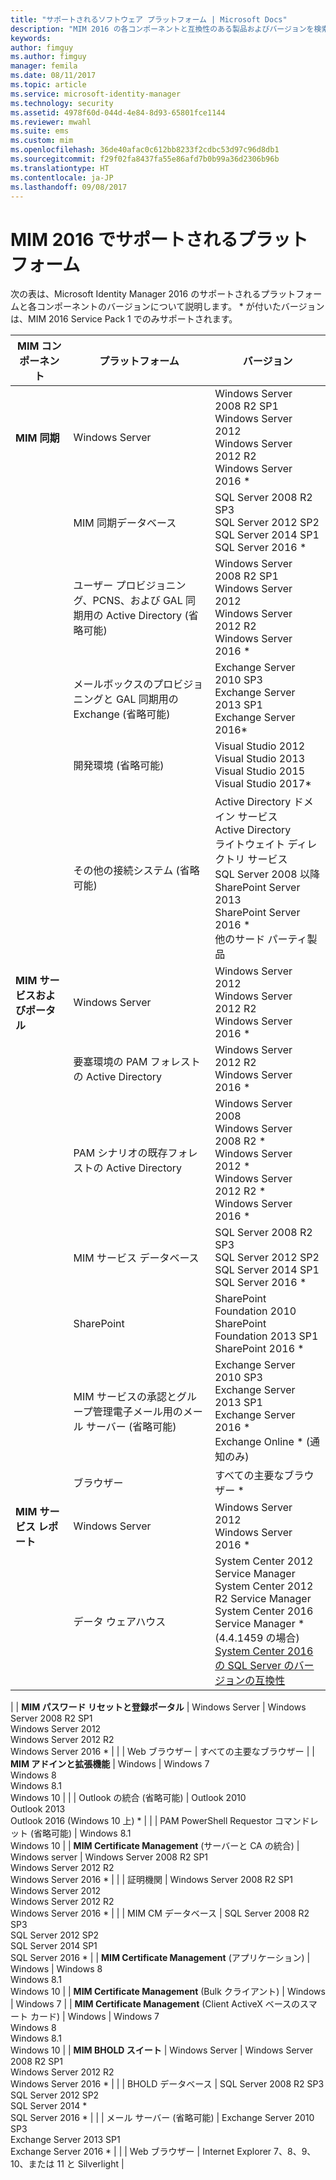 ```yaml
---
title: "サポートされるソフトウェア プラットフォーム | Microsoft Docs"
description: "MIM 2016 の各コンポーネントと互換性のある製品およびバージョンを検索"
keywords: 
author: fimguy
ms.author: fimguy
manager: femila
ms.date: 08/11/2017
ms.topic: article
ms.service: microsoft-identity-manager
ms.technology: security
ms.assetid: 4978f60d-044d-4e84-8d93-65801fce1144
ms.reviewer: mwahl
ms.suite: ems
ms.custom: mim
ms.openlocfilehash: 36de40afac0c612bb8233f2cdbc53d97c96d8db1
ms.sourcegitcommit: f29f02fa8437fa55e86afd7b0b99a36d2306b96b
ms.translationtype: HT
ms.contentlocale: ja-JP
ms.lasthandoff: 09/08/2017
---
```

# <a name="supported-platforms-for-mim-2016"></a>MIM 2016 でサポートされるプラットフォーム

次の表は、Microsoft Identity Manager 2016 のサポートされるプラットフォームと各コンポーネントのバージョンについて説明します。 * が付いたバージョンは、MIM 2016 Service Pack 1 でのみサポートされます。


| **MIM コンポーネント** | **プラットフォーム** | **バージョン** |
|-------------------|--------------|-------------|
| **MIM 同期** | Windows Server | Windows Server 2008 R2 SP1<br/>Windows Server 2012<br/>Windows Server 2012 R2<br/>Windows Server 2016 * |
| | MIM 同期データベース | SQL Server 2008 R2 SP3<br/>SQL Server 2012 SP2<br/>SQL Server 2014 SP1 <br/> SQL Server 2016 * |
| | ユーザー プロビジョニング、PCNS、および GAL 同期用の Active Directory (省略可能)|Windows Server 2008 R2 SP1<br/>Windows Server 2012<br/>Windows Server 2012 R2 <br/> Windows Server 2016 * |
| | メールボックスのプロビジョニングと GAL 同期用の Exchange (省略可能)|Exchange Server 2010 SP3<br/>Exchange Server 2013 SP1<br/>Exchange Server 2016* |
| | 開発環境 (省略可能) | Visual Studio 2012<br/>Visual Studio 2013 <br/> Visual Studio 2015 <br/> Visual Studio 2017* |
| | その他の接続システム (省略可能) | Active Directory ドメイン サービス<br/>Active Directory<br/>ライトウェイト ディレクトリ サービス<br/>SQL Server 2008 以降<br/>SharePoint Server 2013<br/> SharePoint Server 2016 * <br/> 他のサード パーティ製品 |
| **MIM サービスおよびポータル** | Windows Server | Windows Server 2012<br/>Windows Server 2012 R2 <br/> Windows Server 2016 * |
| | 要塞環境の PAM フォレストの Active Directory | Windows Server 2012 R2 <br/> Windows Server 2016 * |
| | PAM シナリオの既存フォレストの Active Directory | Windows Server 2008 <br/> Windows Server 2008 R2 * <br/> Windows Server 2012 * <br/> Windows Server 2012 R2 * <br/> Windows Server 2016 * |
| | MIM サービス データベース | SQL Server 2008 R2 SP3<br/>SQL Server 2012 SP2<br/>SQL Server 2014 SP1 <br/> SQL Server 2016 * |
| | SharePoint | SharePoint Foundation 2010<br/>SharePoint Foundation 2013 SP1 <br/> SharePoint 2016 * |
| | MIM サービスの承認とグループ管理電子メール用のメール サーバー (省略可能) | Exchange Server 2010 SP3<br/>Exchange Server 2013 SP1 <br/> Exchange Server 2016 * <br/> Exchange Online * (通知のみ) |
| | ブラウザー | すべての主要なブラウザー * |
| **MIM サービス レポート** | Windows Server | Windows Server 2012 <br/> Windows Server 2016 * |
| | データ ウェアハウス | System Center 2012 Service Manager <br/> System Center 2012 R2 Service Manager </br> System Center 2016 Service Manager * (4.4.1459 の場合)<br/> [System Center 2016 の SQL Server のバージョンの互換性](https://docs.microsoft.com/system-center/scsm/upgrade-to-sm-2016)
 |
| **MIM パスワード リセットと登録ポータル** | Windows Server | Windows Server 2008 R2 SP1<br/>Windows Server 2012<br/>Windows Server 2012 R2 <br/> Windows Server 2016 * |
| | Web ブラウザー | すべての主要なブラウザー |
| **MIM アドインと拡張機能** | Windows | Windows 7<br/>Windows 8<br/>Windows 8.1<br/>Windows 10 |
| | Outlook の統合 (省略可能) | Outlook 2010<br/>Outlook 2013 <br/> Outlook 2016 (Windows 10 上) * |
| | PAM PowerShell Requestor コマンドレット (省略可能) | Windows 8.1<br/>Windows 10 |
| **MIM Certificate Management** (サーバーと CA の統合) | Windows server | Windows Server 2008 R2 SP1<br/>Windows Server 2012 R2 <br/> Windows Server 2016 * |
| | 証明機関 | Windows Server 2008 R2 SP1<br/>Windows Server 2012<br/>Windows Server 2012 R2 <br/> Windows Server 2016 * |
| | MIM CM データベース | SQL Server 2008 R2 SP3<br/>SQL Server 2012 SP2<br/>SQL Server 2014 SP1 <br/> SQL Server 2016 * |
| **MIM Certificate Management** (アプリケーション) | Windows | Windows 8<br/>Windows 8.1<br/>Windows 10 |
| **MIM Certificate Management** (Bulk クライアント) | Windows | Windows 7 |
| **MIM Certificate Management** (Client ActiveX ベースのスマート カード) | Windows | Windows 7 </br> Windows 8 </br> Windows 8.1 </br> Windows 10 |
| **MIM BHOLD スイート** | Windows Server | Windows Server 2008 R2 SP1<br/>Windows Server 2012 R2 <br/> Windows Server 2016 * |
| | BHOLD データベース | SQL Server 2008 R2 SP3<br/>SQL Server 2012 SP2 <br/> SQL Server 2014 * <br/> SQL Server 2016 * |
| | メール サーバー (省略可能) | Exchange Server 2010 SP3<br/>Exchange Server 2013 SP1 <br/> Exchange Server 2016 * |
| | Web ブラウザー | Internet Explorer 7、8、9、10、または 11 と Silverlight |

